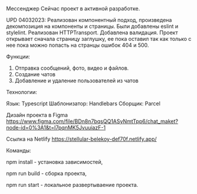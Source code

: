 Мессенджер
Сейчас проект в активной разработке.

UPD 04032023:
Реализован компонентный подход, произведена декомпозиция на компоненты и страницы.
Были добавлены eslint и stylelint.
Реализован HTTPTransport.
Добавлена валидация.
Проект открывает сначала страницу заглушку,
ее пока оставил так как только с нее пока можно попасть на странцы ошибок 404 и 500.

Функции:

1. Отправка сообщений, фото, видео и файлов.
2. Создание чатов
3. Добавление и удаление пользователей из чатов

Технологии:

Язык: Typescript
Шаблонизатор: Handlebars
Сборщик: Parcel

Дизайн проекта в Figma
https://www.figma.com/file/BDn8n7bqsQQ1ASyNmtTpp6/chat_maket?node-id=0%3A1&t=I7pqnMK5JvuuiazF-1

Ссылка на Netlify
https://stellular-belekoy-def70f.netlify.app/

Команды:

npm install - установка зависимостей,

npm run build - сборка проекта,

npm run start - локальное развертываение проекта.
